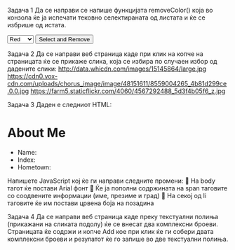Задача 1
      Да се направи се напише функцијата removeColor() која во конзола ќе ја испечати тековно селектираната од листата и ќе се избрише од истата.
<!DOCTYPE html>
<html><head>
       <meta charset=utf-8 />
       <title>Title</title>
</head>
<body><form>
       <select id="colorSelect">
             <option>Red</option>
             <option>Green</option>
             <option>White</option>
             <option>Black</option>
</select>
<input type="button" onclick="removecolor()" value="Select and Remove"><br></form> </body>
</html>

Задача 2
Да се направи веб страница каде при клик на копче на страницата ќе се прикаже слика, која се избира по случаен избор од дадените слики:
http://data.whicdn.com/images/15145864/large.jpg https://cdn0.vox-cdn.com/uploads/chorus_image/image/48151611/8559004265_4b81d299ce.0.0.jpg https://farm5.staticflickr.com/4060/4567292488_5d3f4b05f6_z.jpg

Задача 3
Даден е следниот HTML:
<!DOCTYPE html>
<html>
 <head>
  <meta charset="utf-8"/>
  <title>About Me</title>
</head>
<body>
   <h1>About Me</h1>
    <ul>
    <li>Name: <span id="name"></span>
    <li>Index:  <span id="index"></span>
    <li>Hometown: <span id="hometown"></span>
   </ul>
 </body>
</html>
Напишете JavaScript кој ќе ги направи следните промени:
 На body тагот ќе постави Arial фонт
 Ќе ја пополни содржината на span таговите со соодвените информации (име, презиме и град)
 На секој од li таговите ќе им постави црвена боја на позадина

Задача 4
Да се направи веб страница каде преку текстуални полиња (прикажани на сликата подолу) ќе се внесат два комплексни броеви. Страницата ќе содржи и копче Add кое при клик ќе ги собери двата комплексни броеви и резулатот ќе го запише во две текстуални полиња.
